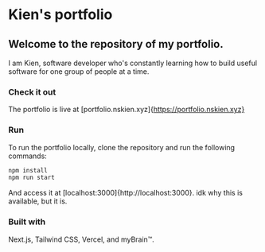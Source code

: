# Kien's portfolio
## Welcome to the repository of my portfolio.
I am Kien, software developer who's constantly learning how to build useful software for one group of people at a time.

### Check it out
The portfolio is live at [portfolio.nskien.xyz]{https://portfolio.nskien.xyz}

### Run
To run the portfolio locally, clone the repository and run the following commands:
```bash
npm install
npm run start
```
And access it at [localhost:3000]{http://localhost:3000}.
idk why this is available, but it is.

### Built with
Next.js, Tailwind CSS, Vercel, and myBrain™.
